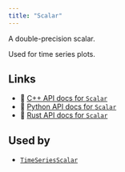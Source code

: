 ```yaml
---
title: "Scalar"
---
```


A double-precision scalar.

Used for time series plots.


## Links
 * 🌊 [C++ API docs for `Scalar`](https://ref.rerun.io/docs/cpp/stable/structrerun_1_1components_1_1Scalar.html)
 * 🐍 [Python API docs for `Scalar`](https://ref.rerun.io/docs/python/stable/common/components#rerun.components.Scalar)
 * 🦀 [Rust API docs for `Scalar`](https://docs.rs/rerun/latest/rerun/components/struct.Scalar.html)


## Used by

* [`TimeSeriesScalar`](../archetypes/time_series_scalar.md)
